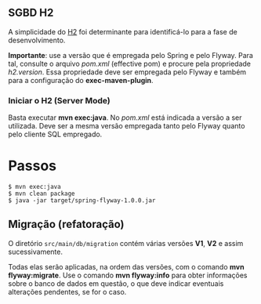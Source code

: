 ## SGBD H2
A simplicidade do [H2](http://www.h2database.com) foi determinante para identificá-lo para a fase
de desenvolvimento.

**Importante**: use a versão que é empregada pelo Spring e pelo Flyway. Para tal,
consulte o arquivo _pom.xml_ (effective pom) e procure pela propriedade
_h2.version_. Essa propriedade deve ser empregada pelo Flyway e também
para a configuração do **exec-maven-plugin**.

### Iniciar o H2 (Server Mode)
Basta executar **mvn exec:java**. No _pom.xml_ está indicada a versão
a ser utilizada. Deve ser a mesma versão empregada tanto pelo 
Flyway quanto pelo cliente SQL empregado.

# Passos

```
$ mvn exec:java
$ mvn clean package
$ java -jar target/spring-flyway-1.0.0.jar
```

## Migração (refatoração)
O diretório `src/main/db/migration` contém várias versões **V1**, 
**V2** e assim sucessivamente. 

Todas elas serão aplicadas, na ordem das versões, com o comando
**mvn flyway:migrate**. Use o comando **mvn flyway:info** para obter
informações sobre o banco de dados em questão, o que deve indicar
eventuais alterações pendentes, se for o caso.
